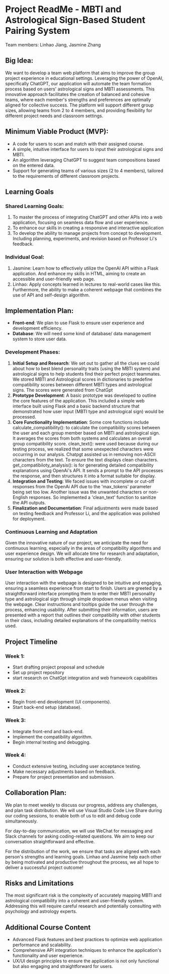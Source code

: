 <!-- # Linhao-Jasmine-Project-OIM3640 -->

# Project ReadMe - MBTI and Astrological Sign-Based Student Pairing System

Team members: Linhao Jiang, Jasmine Zhang

## Big Idea:

We want to develop a team web platform that aims to improve the group project experience in educational settings. Leveraging the power of OpenAI, specifically ChatGPT, our application will automate the team formation process based on users' astrological signs and MBTI assessments. This innovative approach facilitates the creation of balanced and cohesive teams, where each member's strengths and preferences are optimally aligned for collective success. The platform will support different group sizes, allowing teams from 2 to 4 members, and providing flexibility for different project needs and classroom settings.

## Minimum Viable Product (MVP):

- A code for users to scan and match with their assigned course.
- A simple, intuitive interface for users to input their astrological signs and MBTI.
- An algorithm leveraging ChatGPT to suggest team compositions based on the entered data.
- Support for generating teams of various sizes (2 to 4 members), tailored to the requirements of different classroom projects.

## Learning Goals

### Shared Learning Goals:

1. To master the process of integrating ChatGPT and other APIs into a web application, focusing on seamless data flow and user experience.
2. To enhance our skills in creating a responsive and interactive application
3. To develop the ability to manage projects from concept to development. Including planning, experiments, and revision based on Professor Li's feedback.

### Individual Goal:

1. Jasmine: Learn how to effectively utilize the OpenAI API within a Flask application. And enhance my skills in HTML, aiming to create an accessible and user-friendly web page.
2. Linhao: Apply concepts learned in lectures to real-world cases like this. Furthermore, the ability to make a coherent webpage that combines the use of API and self-design algorithm. 

## Implementation Plan:

- **Front-end**: We plan to use Flask to ensure user experience and development efficiency.
- **Database**: We will need some kind of database/ data management system to store user data.

### Development Phases:

1. **Initial Setup and Research**: We set out to gather all the clues we could about how to best blend personality traits (using the MBTI system) and astrological signs to help students find their perfect project teammates. We stored MBTI and Astrological scores in dictionaries to predefine compatibility scores between different MBTI types and astrological signs. The scores were generated from ChatGpt
2. **Prototype Development**: A basic prototype was developed to outline the core features of the application. This included a simple web interface built using Flask and a basic backend structure that demonstrated how user input (MBTI type and astrological sign) would be processed. 
3. **Core Functionality Implementation**: Some core functions include calculate_compatibility(): to calculate the compatibility scores between the user and each group member based on MBTI and astrological sign. It averages the scores from both systems and calculates an overall group compatibility score.
clean_text(): were used because during our testing process, we realized that some unexpected characters were occurring in our analysis. Chatpgt assisted us in removing non-ASCII characters from the text. To ensure the text displays clean characters. 
get_compatibiloty_analysis(): is for generating detailed compatibility explanations using OpenAi's API. It sends a prompt to the API processes the response, and then structures it into a format suitable for display. 
4. **Integration and Testing**: We faced issues with incomplete or cut-off responses from the OpenAi API due to the 'max_tokens' parameter being set too low. Another issue was the unwanted characters or non-English responses. So implemented a 'clean_text' function to sanitize the API outputs. 
5. **Finalization and Documentation**: Final adjustments were made based on testing feedback and Professor Li, and the application was polished for deployment.

### Continuous Learning and Adaptation

Given the innovative nature of our project, we anticipate the need for continuous learning, especially in the areas of compatibility algorithms and user experience design. We will allocate time for research and adaptation, ensuring our solution is both effective and user-friendly.

### User Interaction with Webpage

User interaction with the webpage is designed to be intuitive and engaging, ensuring a seamless experience from start to finish. Users are greeted by a straightforward interface prompting them to enter their MBTI personality type and astrological sign through simple dropdown menus when visiting the webpage. Clear instructions and tooltips guide the user through the process, enhancing usability. After submitting their information, users are presented with a report that outlines their compatibility with other students in their class, including detailed explanations of the compatibility metrics used.

## Project Timeline

### Week 1:

- Start drafting project proposal and schedule
- Set up project repository
- start research on ChatGpt integration and web framework capabilities

### Week 2:

- Begin front-end development (UI components).
- Start back-end setup (database).

### Week 3:

- Integrate front-end and back-end.
- Implement the compatibility algorithm.
- Begin internal testing and debugging.

### Week 4:

- Conduct extensive testing, including user acceptance testing.
- Make necessary adjustments based on feedback.
- Prepare for project presentation and submission.

## Collaboration Plan:

We plan to meet weekly to discuss our progress, address any challenges, and plan task distribution. We will use Visual Studio Code Live Share during our coding sessions, to enable both of us to edit and debug code simultaneously.

For day-to-day communication, we will use WeChat for messaging and Slack channels for asking coding-related questions. We aim to keep our conversation straightforward and effective.

For the distribution of the work, we ensure that tasks are aligned with each person's strengths and learning goals. Linhao and Jasmine help each other by being motivated and productive throughout the process, we all hope to deliver a successful project outcome!

## Risks and Limitations

The most significant risk is the complexity of accurately mapping MBTI and astrological compatibility into a coherent and user-friendly system. Addressing this will require careful research and potentially consulting with psychology and astrology experts.

## Additional Course Content

- Advanced Flask features and best practices to optimize web application performance and scalability.
- Comprehensive API integration techniques to enhance the application's functionality and user experience.
- UX/UI design principles to ensure the application is not only functional but also engaging and straightforward for users.

